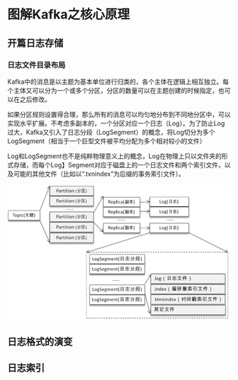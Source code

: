 # 图解Kafka之核心原理 #

## 开篇日志存储 ##

### 日志文件目录布局 ###

Kafka中的消息是以主题为基本单位进行归类的，各个主体在逻辑上相互独立。每个主体又可以分为一个或多个分区，分区的数量可以在主题创建的时候指定，也可以在之后修改。

如果分区规则设置得合理，那么所有的消息可以均匀地分布到不同地分区中，可以实现水平扩展。不考虑多副本的，一个分区对应一个日志（Log）。为了防止Log过大，Kafka又引入了日志分段（LogSegment）的概念，将Log切分为多个LogSegment（相当于一个巨型文件被平均分配为多个相对较小的文件）

Log和LogSegment也不是纯粹物理意义上的概念，Log在物理上只以文件夹的形式存储，而每个Log】Segment对应于磁盘上的一个日志文件和两个索引文件，以及可能的其他文件（比如以“.txnindex”为后缀的事务索引文件）。

![2019-10-05_10-03-11.jpg](img/2019-10-05_10-03-11.jpg)

## 日志格式的演变 ##

## 日志索引 ##